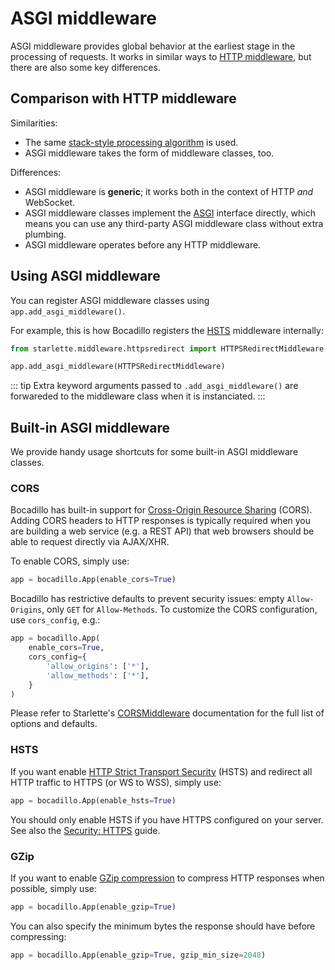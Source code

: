 # ASGI middleware

ASGI middleware provides global behavior at the earliest stage in the processing of requests. It works in similar ways to [HTTP middleware], but there are also some key differences.

## Comparison with HTTP middleware

Similarities:

- The same [stack-style processing algorithm](../http/middleware.md#how-http-middleware-is-applied) is used.
- ASGI middleware takes the form of middleware classes, too.

Differences:

- ASGI middleware is **generic**; it works both in the context of HTTP _and_ WebSocket.
- ASGI middleware classes implement the [ASGI] interface directly, which means you can use any third-party ASGI middleware class without extra plumbing.
- ASGI middleware operates before any HTTP middleware.

## Using ASGI middleware

You can register ASGI middleware classes using `app.add_asgi_middleware()`.

For example, this is how Bocadillo registers the [HSTS] middleware internally:

```python
from starlette.middleware.httpsredirect import HTTPSRedirectMiddleware

app.add_asgi_middleware(HTTPSRedirectMiddleware)
```

::: tip
Extra keyword arguments passed to `.add_asgi_middleware()` are forwareded to the middleware class when it is instanciated.
:::

## Built-in ASGI middleware

We provide handy usage shortcuts for some built-in ASGI middleware classes.

### CORS

Bocadillo has built-in support for [Cross-Origin Resource Sharing](https://developer.mozilla.org/en-US/docs/Web/HTTP/CORS) (CORS). Adding CORS headers to HTTP responses is typically required when you are building a web service (e.g. a REST API) that web browsers should be able to request directly via AJAX/XHR.

To enable CORS, simply use:

```python
app = bocadillo.App(enable_cors=True)
```

Bocadillo has restrictive defaults to prevent security issues: empty `Allow-Origins`, only `GET` for `Allow-Methods`. To customize the CORS configuration, use `cors_config`, e.g.:

```python
app = bocadillo.App(
    enable_cors=True,
    cors_config={
        'allow_origins': ['*'],
        'allow_methods': ['*'],
    }
)
```

Please refer to Starlette's [CORSMiddleware](https://www.starlette.io/middleware/#corsmiddleware) documentation for the full list of options and defaults.

### HSTS

If you want enable [HTTP Strict Transport Security](https://developer.mozilla.org/en-US/docs/Web/HTTP/Headers/Strict-Transport-Security) (HSTS) and redirect all HTTP traffic to HTTPS (or WS to WSS), simply use:

```python
app = bocadillo.App(enable_hsts=True)
```

You should only enable HSTS if you have HTTPS configured on your server. See also the [Security: HTTPS] guide.

### GZip

If you want to enable [GZip compression](https://developer.mozilla.org/en-US/docs/Web/HTTP/Headers/Accept-Encoding#Directives) to compress HTTP responses when possible, simply use:

```python
app = bocadillo.App(enable_gzip=True)
```

You can also specify the minimum bytes the response should have before compressing:

```python
app = bocadillo.App(enable_gzip=True, gzip_min_size=2048)
```

[http middleware]: ../http/middleware.md
[hsts]: #hsts
[asgi]: https://asgi.readthedocs.io
[security: https]: ../../discussions/security.md#https
